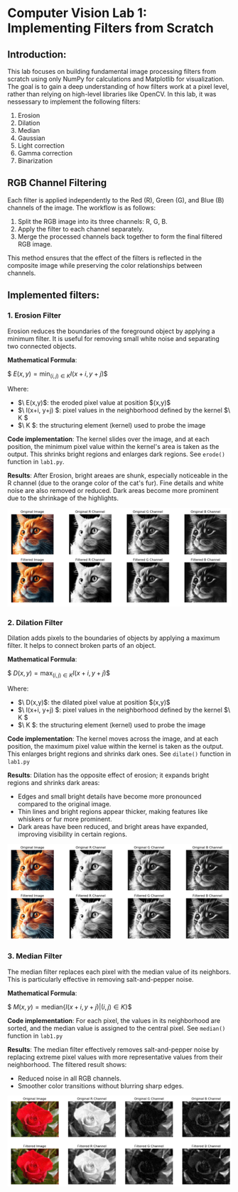 # Computer Vision Lab 1: Implementing Filters from Scratch 
## Introduction: 
This lab focuses on building fundamental image processing filters from scratch using only NumPy for calculations and Matplotlib for visualization. The goal is to gain a deep understanding of how filters work at a pixel level, rather than relying on high-level libraries like OpenCV.
In this lab, it was nessessary to implement the following filters:
1. Erosion
2. Dilation
3. Median
4. Gaussian
5. Light correction
6. Gamma correction
7. Binarization

## RGB Channel Filtering
Each filter is applied independently to the Red (R), Green (G), and Blue (B) channels of the image. The workflow is as follows:
1. Split the RGB image into its three channels: R, G, B.
2. Apply the filter to each channel separately.
3. Merge the processed channels back together to form the final filtered RGB image.

This method ensures that the effect of the filters is reflected in the composite image while preserving the color relationships between channels.

## Implemented filters:
### 1. Erosion Filter
Erosion reduces the boundaries of the foreground object by applying a minimum filter. It is useful for removing small white noise and separating two connected objects. 

**Mathematical Formula**:

$$\
E(x,y) = \min_{(i,j) \in K} I(x+i, y+j)
\$$

Where:
- $\ E(x,y)\$: the eroded pixel value at position \$(x,y)\$
- $\ I(x+i, y+j) \$: pixel values in the neighborhood defined by the kernel $\ K \$
- $\ K \$: the structuring element (kernel) used to probe the image

**Code implementation**: The kernel slides over the image, and at each position, the minimum pixel value within the kernel's area is taken as the output. This shrinks bright regions and enlarges dark regions. 
See `erode()` function in `lab1.py`.

**Results**: After Erosion, bright areaes are shunk, especially noticeable in the R channel (due to the orange color of the cat's fur). Fine details and white noise are also removed or reduced. Dark areas become more prominent due to the shrinkage of the highlights.

![](images/erode.png)

### 2. Dilation Filter
Dilation adds pixels to the boundaries of objects by applying a maximum filter. It helps to connect broken parts of an object.

**Mathematical Formula**:

$$\
D(x,y) = \max_{(i,j) \in K} I(x+i, y+j)
\$$

Where:
- $\ D(x,y)\$: the dilated pixel value at position \$(x,y)\$
- $\ I(x+i, y+j) \$: pixel values in the neighborhood defined by the kernel $\ K \$
- $\ K \$: the structuring element (kernel) used to probe the image

**Code implementation**: The kernel moves across the image, and at each position, the maximum pixel value within the kernel is taken as the output. This enlarges bright regions and shrinks dark ones.
See `dilate()` function in `lab1.py`

**Results**: Dilation has the opposite effect of erosion; it expands bright regions and shrinks dark areas:
- Edges and small bright details have become more pronounced compared to the original image.
- Thin lines and bright regions appear thicker, making features like whiskers or fur more prominent.
- Dark areas have been reduced, and bright areas have expanded, improving visibility in certain regions.

![](images/dilate.png)

### 3. Median Filter
The median filter replaces each pixel with the median value of its neighbors. This is particularly effective in removing salt-and-pepper noise.

**Mathematical Formula**:

$$\
M(x,y) = \text{median}\{I(x+i, y+j) | (i,j) \in K\}
\$$

**Code implementation**: For each pixel, the values in its neighborhood are sorted, and the median value is assigned to the central pixel.
See `median()` function in `lab1.py`

**Results**: The median filter effectively removes salt-and-pepper noise by replacing extreme pixel values with more representative values from their neighborhood. The filtered result shows:
- Reduced noise in all RGB channels.
- Smoother color transitions without blurring sharp edges.

![](images/median.png)
